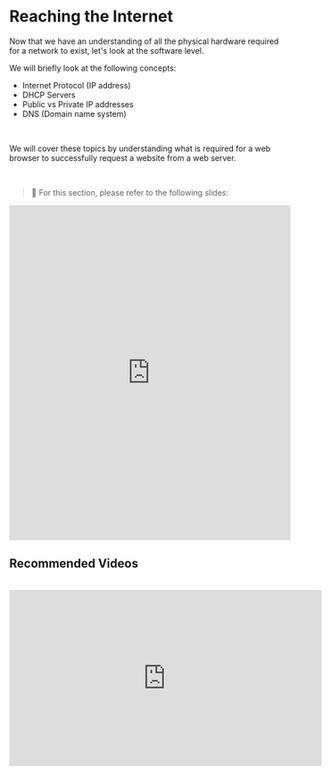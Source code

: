 # Reaching the Internet

Now that we have an understanding of all the physical hardware required for a network to exist, let's look at the software level.

We will briefly look at the following concepts:

- Internet Protocol (IP address)
- DHCP Servers
- Public vs Private IP addresses
- DNS (Domain name system)

<br>

We will cover these topics by understanding what is required for a web browser to successfully request a website from a web server.

<br>

> 📖 For this section, please refer to the following slides:

<iframe src="https://docs.google.com/presentation/d/e/2PACX-1vTQJHP7Jg8p6jq59HT-_GXW-huJMt1GMzpwhxudUISDYipbpZ3eV5tWyPIXfOrFzAFxjzWjlBOGdaO_/embed?start=false&loop=false&delayms=3000" frameborder="0" width="100%" height="600" allowfullscreen="true" mozallowfullscreen="true" webkitallowfullscreen="true"></iframe>

<br>

## Recommended Videos

<br>

<iframe width="560" height="315" src="https://www.youtube.com/embed/5o8CwafCxnU" frameborder="0" allow="accelerometer; autoplay; clipboard-write; encrypted-media; gyroscope; picture-in-picture" allowfullscreen></iframe>



